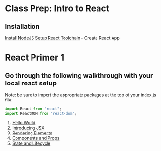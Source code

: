 # Class Prep: Intro to React

## Installation
[Install NodeJS](https://nodejs.org/en/download/)
[Setup React Toolchain](https://reactjs.org/docs/create-a-new-react-app.html) - Create React App

# React Primer 1

## Go through the following walkthrough with your local react setup

Note: be sure to import the appropriate packages at the top of your index.js file:

```JavaScript
import React from "react";
import ReactDOM from "react-dom";
```

1. [Hello World](https://reactjs.org/docs/hello-world.html)
2. [Introducing JSX](https://reactjs.org/docs/introducing-jsx.html)
3. [Rendering Elements](https://reactjs.org/docs/rendering-elements.html)
4. [Components and Props](https://reactjs.org/docs/components-and-props.html)
5. [State and Lifecycle](https://reactjs.org/docs/state-and-lifecycle.html)
